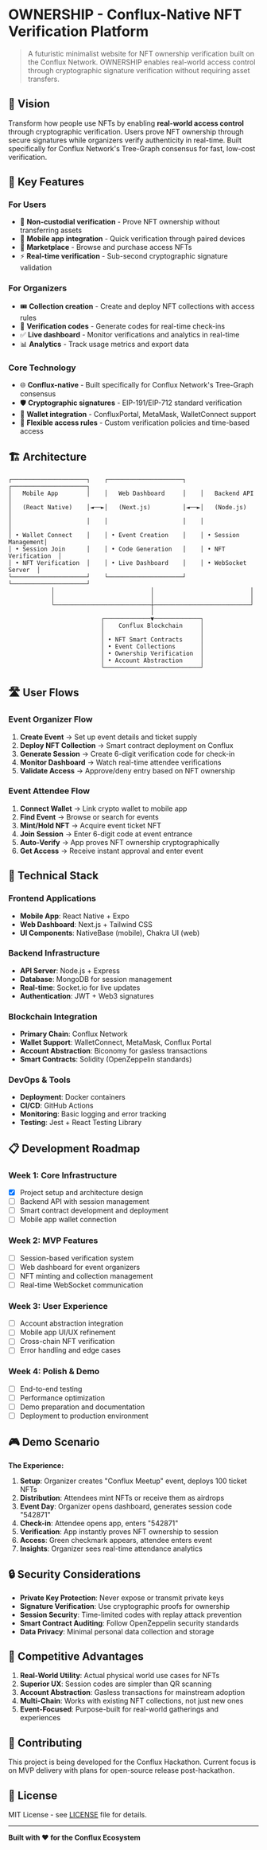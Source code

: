 # OWNERSHIP - Conflux-Native NFT Verification Platform

> A futuristic minimalist website for NFT ownership verification built on the Conflux Network. OWNERSHIP enables real-world access control through cryptographic signature verification without requiring asset transfers.

## 🎯 Vision

Transform how people use NFTs by enabling **real-world access control** through cryptographic verification. Users prove NFT ownership through secure signatures while organizers verify authenticity in real-time. Built specifically for Conflux Network's Tree-Graph consensus for fast, low-cost verification.

## 🚀 Key Features

### **For Users**
- 🔐 **Non-custodial verification** - Prove NFT ownership without transferring assets
- 📱 **Mobile app integration** - Quick verification through paired devices
- 🎨 **Marketplace** - Browse and purchase access NFTs
- ⚡ **Real-time verification** - Sub-second cryptographic signature validation

### **For Organizers**
- 🎟️ **Collection creation** - Create and deploy NFT collections with access rules
- 🔢 **Verification codes** - Generate codes for real-time check-ins
- ✅ **Live dashboard** - Monitor verifications and analytics in real-time
- 📊 **Analytics** - Track usage metrics and export data

### **Core Technology**
- 🌐 **Conflux-native** - Built specifically for Conflux Network's Tree-Graph consensus
- 🛡️ **Cryptographic signatures** - EIP-191/EIP-712 standard verification
- 🔗 **Wallet integration** - ConfluxPortal, MetaMask, WalletConnect support
- 📶 **Flexible access rules** - Custom verification policies and time-based access

## 🏗️ Architecture

```
┌─────────────────────┐    ┌─────────────────────┐    ┌─────────────────────┐
│   Mobile App        │    │   Web Dashboard     │    │   Backend API       │
│   (React Native)    │◄──►│   (Next.js)         │◄──►│   (Node.js)         │
│                     │    │                     │    │                     │
│ • Wallet Connect    │    │ • Event Creation    │    │ • Session Management│
│ • Session Join      │    │ • Code Generation   │    │ • NFT Verification  │
│ • NFT Verification  │    │ • Live Dashboard    │    │ • WebSocket Server  │
└─────────────────────┘    └─────────────────────┘    └─────────────────────┘
            │                           │                           │
            │                           │                           │
            └───────────────────────────┼───────────────────────────┘
                                        │
                          ┌─────────────▼─────────────┐
                          │    Conflux Blockchain     │
                          │                           │
                          │ • NFT Smart Contracts     │
                          │ • Event Collections       │
                          │ • Ownership Verification  │
                          │ • Account Abstraction     │
                          └───────────────────────────┘
```

## 🛣️ User Flows

### **Event Organizer Flow**
1. **Create Event** → Set up event details and ticket supply
2. **Deploy NFT Collection** → Smart contract deployment on Conflux
3. **Generate Session** → Create 6-digit verification code for check-in
4. **Monitor Dashboard** → Watch real-time attendee verifications
5. **Validate Access** → Approve/deny entry based on NFT ownership

### **Event Attendee Flow**
1. **Connect Wallet** → Link crypto wallet to mobile app
2. **Find Event** → Browse or search for events
3. **Mint/Hold NFT** → Acquire event ticket NFT
4. **Join Session** → Enter 6-digit code at event entrance
5. **Auto-Verify** → App proves NFT ownership cryptographically
6. **Get Access** → Receive instant approval and enter event

## 🔧 Technical Stack

### **Frontend Applications**
- **Mobile App**: React Native + Expo
- **Web Dashboard**: Next.js + Tailwind CSS
- **UI Components**: NativeBase (mobile), Chakra UI (web)

### **Backend Infrastructure**
- **API Server**: Node.js + Express
- **Database**: MongoDB for session management
- **Real-time**: Socket.io for live updates
- **Authentication**: JWT + Web3 signatures

### **Blockchain Integration**
- **Primary Chain**: Conflux Network
- **Wallet Support**: WalletConnect, MetaMask, Conflux Portal
- **Account Abstraction**: Biconomy for gasless transactions
- **Smart Contracts**: Solidity (OpenZeppelin standards)

### **DevOps & Tools**
- **Deployment**: Docker containers
- **CI/CD**: GitHub Actions
- **Monitoring**: Basic logging and error tracking
- **Testing**: Jest + React Testing Library

## 📋 Development Roadmap

### **Week 1: Core Infrastructure**
- [x] Project setup and architecture design
- [ ] Backend API with session management
- [ ] Smart contract development and deployment
- [ ] Mobile app wallet connection

### **Week 2: MVP Features**
- [ ] Session-based verification system
- [ ] Web dashboard for event organizers
- [ ] NFT minting and collection management
- [ ] Real-time WebSocket communication

### **Week 3: User Experience**
- [ ] Account abstraction integration
- [ ] Mobile app UI/UX refinement
- [ ] Cross-chain NFT verification
- [ ] Error handling and edge cases

### **Week 4: Polish & Demo**
- [ ] End-to-end testing
- [ ] Performance optimization
- [ ] Demo preparation and documentation
- [ ] Deployment to production environment

## 🎮 Demo Scenario

**The Experience:**
1. **Setup**: Organizer creates "Conflux Meetup" event, deploys 100 ticket NFTs
2. **Distribution**: Attendees mint NFTs or receive them as airdrops
3. **Event Day**: Organizer opens dashboard, generates session code "542871"
4. **Check-in**: Attendee opens app, enters "542871"
5. **Verification**: App instantly proves NFT ownership to session
6. **Access**: Green checkmark appears, attendee enters event
7. **Insights**: Organizer sees real-time attendance analytics

## 🔒 Security Considerations

- **Private Key Protection**: Never expose or transmit private keys
- **Signature Verification**: Use cryptographic proofs for ownership
- **Session Security**: Time-limited codes with replay attack prevention  
- **Smart Contract Auditing**: Follow OpenZeppelin security standards
- **Data Privacy**: Minimal personal data collection and storage

## 🌟 Competitive Advantages

1. **Real-World Utility**: Actual physical world use cases for NFTs
2. **Superior UX**: Session codes are simpler than QR scanning
3. **Account Abstraction**: Gasless transactions for mainstream adoption
4. **Multi-Chain**: Works with existing NFT collections, not just new ones
5. **Event-Focused**: Purpose-built for real-world gatherings and experiences

## 🤝 Contributing

This project is being developed for the Conflux Hackathon. Current focus is on MVP delivery with plans for open-source release post-hackathon.

## 📜 License

MIT License - see [LICENSE](./LICENSE) file for details.

---

**Built with ❤️ for the Conflux Ecosystem**